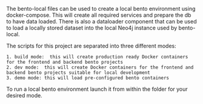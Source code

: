 The bento-local files can be used to create a local bento environment using docker-compose. This will create all required services and prepare the db to have data loaded. There is also a dataloader component that can be used to load a locally stored dataset into the local Neo4j instance used by bento-local.

The scripts for this project are separated into three different modes:

	1. build mode:  this will create production ready Docker containers for the frontend and backend bento projects
	2. dev mode:  this will create Docker containers for the frontend and backend bento projects suitable for local development
	3. demo mode: this will load pre-configured bento containers

To run a local bento environment launch it from within the folder for your desired mode.